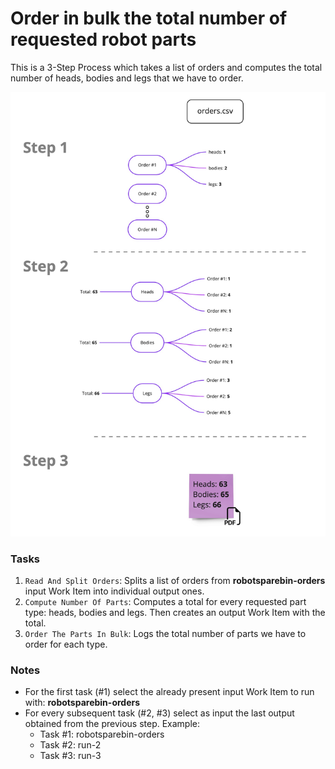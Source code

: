 # Order in bulk the total number of requested robot parts

This is a 3-Step Process which takes a list of orders and computes the total number of
heads, bodies and legs that we have to order.

![Process diagram](devdata/example-orders-distribution.jpg)

### Tasks

1. `Read And Split Orders`: Splits a list of orders from **robotsparebin-orders** input
   Work Item into individual output ones.
2. `Compute Number Of Parts`: Computes a total for every requested part type: heads,
   bodies and legs. Then creates an output Work Item with the total.
3. `Order The Parts In Bulk`: Logs the total number of parts we have to order for each
   type.


### Notes

- For the first task (#1) select the already present input Work Item to run with:
  **robotsparebin-orders**
- For every subsequent task (#2, #3) select as input the last output obtained from the
  previous step. Example:
  - Task #1: robotsparebin-orders
  - Task #2: run-2
  - Task #3: run-3
